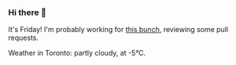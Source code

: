 ### Hi there :wave:

It's Friday! I'm probably working for [this bunch](https://github.com/kohofinancial), reviewing some pull requests.

Weather in Toronto: partly cloudy, at -5°C.
